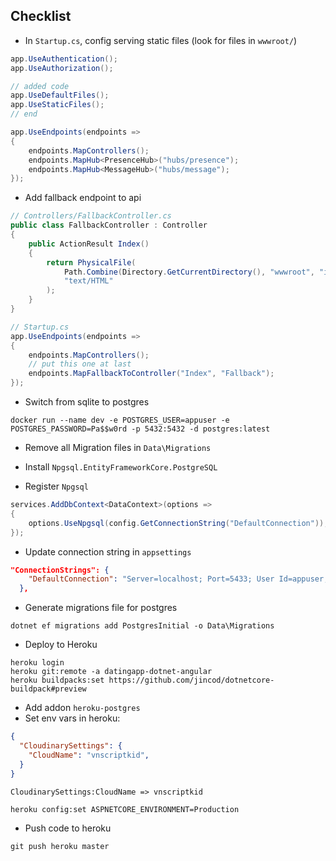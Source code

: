 ## Checklist
- In `Startup.cs`, config serving static files (look for files in `wwwroot/`)
```csharp
app.UseAuthentication();
app.UseAuthorization();

// added code
app.UseDefaultFiles();
app.UseStaticFiles();
// end

app.UseEndpoints(endpoints =>
{
    endpoints.MapControllers();
    endpoints.MapHub<PresenceHub>("hubs/presence");
    endpoints.MapHub<MessageHub>("hubs/message");
});
```

- Add fallback endpoint to api
```csharp
// Controllers/FallbackController.cs
public class FallbackController : Controller
{
    public ActionResult Index()
    {
        return PhysicalFile(
            Path.Combine(Directory.GetCurrentDirectory(), "wwwroot", "index.html"),
            "text/HTML"
        );
    }
}

// Startup.cs
app.UseEndpoints(endpoints =>
{
    endpoints.MapControllers();
    // put this one at last
    endpoints.MapFallbackToController("Index", "Fallback");
});
```

- Switch from sqlite to postgres
```console
docker run --name dev -e POSTGRES_USER=appuser -e POSTGRES_PASSWORD=Pa$$w0rd -p 5432:5432 -d postgres:latest
```

- Remove all Migration files in `Data\Migrations`
- Install `Npgsql.EntityFrameworkCore.PostgreSQL`

- Register `Npgsql`
```csharp
services.AddDbContext<DataContext>(options =>
{
    options.UseNpgsql(config.GetConnectionString("DefaultConnection"));
});
```
- Update connection string in `appsettings`
```json
"ConnectionStrings": {
    "DefaultConnection": "Server=localhost; Port=5433; User Id=appuser; Password=Pa$$w0rd; Database=datingapp"
  },
```
- Generate migrations file for postgres
```console
dotnet ef migrations add PostgresInitial -o Data\Migrations
```
- Deploy to Heroku
```console
heroku login
heroku git:remote -a datingapp-dotnet-angular
heroku buildpacks:set https://github.com/jincod/dotnetcore-buildpack#preview
```
- Add addon `heroku-postgres` 
- Set env vars in heroku:
```json
{
  "CloudinarySettings": {
    "CloudName": "vnscriptkid",
  }
}
```
```
CloudinarySettings:CloudName => vnscriptkid
```
```console
heroku config:set ASPNETCORE_ENVIRONMENT=Production
```

- Push code to heroku
```console
git push heroku master
```
